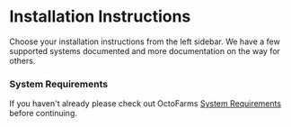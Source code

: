 # Installation Instructions

Choose your installation instructions from the left sidebar. We have a few supported systems documented and more documentation on the way for others. 

### System Requirements

If you haven't already please check out OctoFarms [System Requirements](/src/getting-started/octofarm-requirements.md) before continuing.

